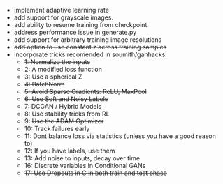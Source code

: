 - implement adaptive learning rate
- add support for grayscale images.
- add ability to resume training from checkpoint
- address performance issue in generate.py
- add support for arbitrary training image resolutions
- ~~add option to use constant z across training samples~~ 
- incorporate tricks recomended in soumith/ganhacks:
	- ~~1: Normalize the inputs~~
	- 2: A modified loss function
	- ~~3: Use a spherical Z~~
	- ~~4: BatchNorm~~
	- ~~5: Avoid Sparse Gradients: ReLU, MaxPool~~
	- ~~6: Use Soft and Noisy Labels~~
	- 7: DCGAN / Hybrid Models
	- 8: Use stability tricks from RL
	- 9: ~~Use the ADAM Optimizer~~
	- 10: Track failures early
	- 11: Dont balance loss via statistics (unless you have a good reason to)
	- 12: If you have labels, use them
	- 13: Add noise to inputs, decay over time
	- 16: Discrete variables in Conditional GANs
	- ~~17: Use Dropouts in G in both train and test phase~~
